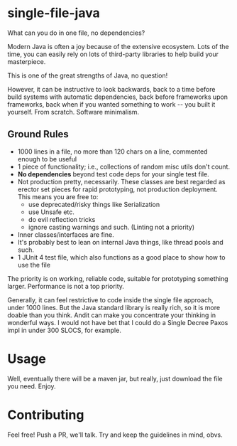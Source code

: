 # single-file-java

What can you do in one file, no dependencies?

Modern Java is often a joy because of the extensive ecosystem. Lots of the time,
you can easily rely on lots of third-party libraries to help build your 
masterpiece. 

This is one of the great strengths of Java, no question!

However, it can be instructive to look backwards, back to a time before build systems
with automatic dependencies, back before frameworks upon frameworks, back when
if you wanted something to work -- you built it yourself. From scratch. 
Software minimalism.  

## Ground Rules
* 1000 lines in a file, no more than 120 chars on a line, commented enough 
to be useful
* 1 piece of functionality; i.e., collections of random misc utils don't count.
* **No dependencies** beyond test code deps for your single test file.  
* Not production pretty, necessarily. These classes are best regarded as erector
set pieces for rapid prototyping, not production deployment. This means you are free to:
   * use deprecated/risky things like Serialization
   * use Unsafe etc. 
   * do evil reflection tricks
   * ignore casting warnings and such. (Linting not a priority)
* Inner classes/interfaces are fine.
* It's probably best to lean on internal Java things, like thread pools and such.
* 1 JUnit 4 test file, which also functions as a good place to show how to use
the file 

The priority is on working, reliable code, suitable for prototyping something larger.
Performance is not a top priority.  

Generally, it can feel restrictive to code inside the single file approach, under 1000
lines. But the Java standard library is really rich, so it is more doable than
you think. Andit can make you concentrate your thinking in wonderful ways. I would not have
bet that I could do a Single Decree Paxos impl in under 300 SLOCS, for example.

# Usage
Well, eventually there will be a maven jar, but really, just download the file you need. 
Enjoy.
 
# Contributing

Feel free! Push a PR, we'll talk. Try and keep the guidelines in mind, obvs.   

